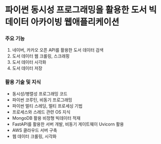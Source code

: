 # 파이썬 동시성 프로그래밍을 활용한 도서 빅데이터 아카이빙 웹애플리케이션

### 주요 기능
1. 네이버, 카카오 오픈 API를 활용한 도서 데이터 검색
2. 도서 데이터 웹 크롤링, 스크래핑
3. 도서 데이터 시각화
3. 도서 데이터 저장

### 활용 기술 및 지식
- 동시성/병렬성 프로그래밍 코드
- 파이썬 코루틴, 비동기 프로그래밍
- 파이썬 멀티 스레딩, 멀티 프로세싱 기법
- 프로세스와 스레드 관련 OS 지식
- MongoDB 활용 비정형 빅데이터 적재
- FastAPI를 활용한 서버 개발, 비동기 게이트웨이 Uvicorn 활용
- AWS 클라우드 서버 구축
- 웹 데이터 크롤링, 시각화
